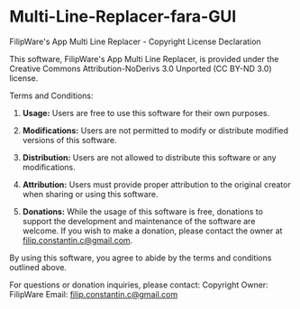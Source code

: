 # Multi-Line-Replacer-fara-GUI

FilipWare's App Multi Line Replacer - Copyright License Declaration

This software, FilipWare's App Multi Line Replacer, is provided under the Creative Commons Attribution-NoDerivs 3.0 Unported (CC BY-ND 3.0) license.

Terms and Conditions:

1. **Usage:** Users are free to use this software for their own purposes.

2. **Modifications:** Users are not permitted to modify or distribute modified versions of this software.

3. **Distribution:** Users are not allowed to distribute this software or any modifications.

4. **Attribution:** Users must provide proper attribution to the original creator when sharing or using this software.

5. **Donations:** While the usage of this software is free, donations to support the development and maintenance of the software are welcome. If you wish to make a donation, please contact the owner at filip.constantin.c@gmail.com.

By using this software, you agree to abide by the terms and conditions outlined above.

For questions or donation inquiries, please contact:
Copyright Owner: FilipWare
Email: filip.constantin.c@gmail.com

